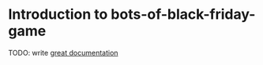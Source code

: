 # Introduction to bots-of-black-friday-game

TODO: write [great documentation](http://jacobian.org/writing/what-to-write/)

